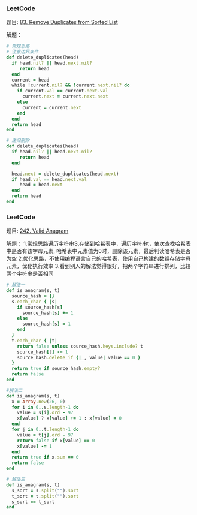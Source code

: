 ### LeetCode
   题目: [83. Remove Duplicates from Sorted List](https://leetcode-cn.com/problems/remove-duplicates-from-sorted-list/)

   解题：

```ruby
# 常规思路
# 注意边界条件
def delete_duplicates(head)
  if head.nil? || head.next.nil?
     return head
  end
  current = head
  while !current.nil? && !current.next.nil? do
    if current.val == current.next.val
      current.next = current.next.next
    else
      current = current.next
    end
  end
  return head
end

# 递归删除
def delete_duplicates(head)
  if head.nil? || head.next.nil?
     return head
  end

  head.next = delete_duplicates(head.next)
  if head.val == head.next.val
     head = head.next
  end
  return head
end
```

### LeetCode
   题目: [242. Valid Anagram](https://leetcode-cn.com/problems/valid-anagram/)

   解题：
   1.常规思路遍历字符串S,存储到哈希表中，遍历字符串t，依次查找哈希表中是否有该字母元素,
   哈希表中元素值为0时，删除该元素，最后判读哈希表是否为空
   2.优化思路，不使用编程语言自己的哈希表，使用自己构建的数组存储字母元素，优化执行效率
   3.看到别人的解法觉得很好，把两个字符串进行排列，比较两个字符串是否相同

```ruby
# 解法一
def is_anagram(s, t)
  source_hash = {}
  s.each_char { |s|
    if source_hash[s]
      source_hash[s] += 1
    else
      source_hash[s] = 1
    end
  }
  t.each_char { |t|
    return false unless source_hash.keys.include? t
    source_hash[t] -= 1
    source_hash.delete_if {|_, value| value == 0 }
  }
  return true if source_hash.empty?
  return false
end

#解法二
def is_anagram(s, t)
  x = Array.new(26, 0)
  for i in 0..s.length-1 do
    value = s[i].ord - 97
    x[value] ? x[value] += 1 : x[value] = 0
  end
  for j in 0..t.length-1 do
    value = t[j].ord - 97
    return false if x[value] == 0
    x[value] -= 1
  end
  return true if x.sum == 0
  return false
end

# 解法三
def is_anagram(s, t)
  s_sort = s.split("").sort
  t_sort = t.split("").sort
  s_sort == t_sort
end
```
